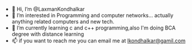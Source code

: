 - 👋 Hi, I’m @LaxmanKondhalkar
- 👀 I’m interested in Programming and computer networks... actually anything related computers and new tech.
- 🌱 I’m currently learning c and c++ programming,also I'm doing BCA degree with distance learning
- 📫 if you want to reach me you can email me at lkondhalkar@gamil.com

<!---
LaxmanKondhalkar/LaxmanKondhalkar is a ✨ special ✨ repository because its `README.md` (this file) appears on your GitHub profile.
You can click the Preview link to take a look at your changes.
--->
